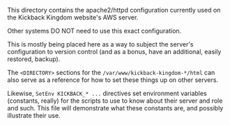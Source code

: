 This directory contains the apache2/httpd configuration currently used on the
Kickback Kingdom website's AWS server.

Other systems DO NOT need to use this exact configuration.

This is mostly being placed here as a way to subject the server's configuration
to version control (and as a bonus, have an additional, easily restored, backup).

The `<DIRECTORY>` sections for the `/var/www/kickback-kingdom-*/html` can also
serve as a reference for how to set these things up on other servers.

Likewise, `SetEnv KICKBACK_* ...` directives set environment variables
(constants, really) for the scripts to use to know about their server and
role and such. This file will demonstrate what these constants are, and
possibly illustrate their use.

